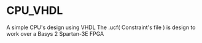 # CPU_VHDL
A simple CPU's design using VHDL
The .ucf( Constraint's file ) is design to work over a Basys 2 Spartan-3E FPGA 
